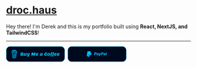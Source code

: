 # **[droc.haus](https://droc.haus)**

Hey there! I'm Derek and this is my portfolio built using **React, NextJS, and TailwindCSS**!

<hr/>
<a href="https://www.buymeacoffee.com/KitsuneCom" target="_blank"><img src="./public/static/misc/buy-me-a-coffee.svg" alt="Buy Me A Coffee: @DerekHaus" width="160"></a>&nbsp;
<a href="https://paypal.me/kitsunecom" target="_blank"><img src="./public/static/misc/paypal.svg" alt="PayPal: @DerekH" width="160"></a>
